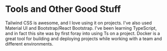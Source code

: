 # Tools and Other Good Stuff

Tailwind CSS is awesome, and I love using it on projects. I've also used Material UI and Bootstrap/React Bootstrap. I've been learning TypeScript, and in fact this site was by first foray into using Ts on a project. Docker is a great tool for building and deploying projects while working with a team and different environments.
